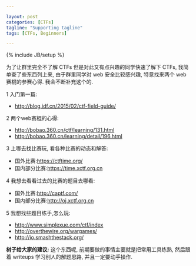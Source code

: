 ```yaml
---

layout: post
categories: [CTFs]
tagline: "Supporting tagline"
tags: [CTFs, Beginners]

---
```

{% include JB/setup %}

为了让群里完全不了解 CTFs 但是对此又有点兴趣的同学快速了解下 CTFs, 我简单查了些东西列上来,
由于群里同学对 web 安全比较感兴趣, 特意找来两个 web 赛棍的参赛心得. 我会不断补充这个的.  

1 入门第一篇:  

+ http://blog.idf.cn/2015/02/ctf-field-guide/

2 两个web赛棍的心得:  

+ http://bobao.360.cn/ctf/learning/131.html
+ http://bobao.360.cn/learning/detail/196.html

3 上哪去找比赛玩, 看各种比赛的动态和解答:  

+ 国外比赛:https://ctftime.org/
+ 国内部分比赛:https://time.xctf.org.cn

4 我想去看看过去的比赛的题目去哪看:  

+ 国外比赛:http://captf.com/
+ 国内部分比赛:http://oj.xctf.org.cn

5 我想找些题目练手,怎么玩:  

+ http://www.simplexue.com/ctf/index
+ http://overthewire.org/wargames/
+ http://io.smashthestack.org/

**树子给大家的建议:**
这个东西呢, 前期要做的事情主要就是把常用工具练熟, 然后跟着 writeups 	学习别人的解题思路, 并且一定要动手操作.  
